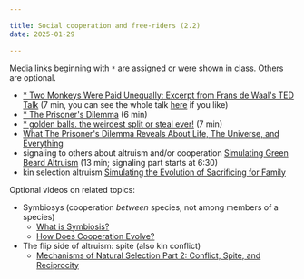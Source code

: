 ```yaml
---

title: Social cooperation and free-riders (2.2)
date: 2025-01-29

---
```


Media links beginning with `*` are assigned or were shown in class. Others are optional.

- [* Two Monkeys Were Paid Unequally: Excerpt from Frans de Waal's TED Talk](https://www.youtube.com/watch?v=meiU6TxysCg) (7 min, you can see the whole talk [here](https://www.youtube.com/watch?v=GcJxRqTs5nk) if you like)
- [* The Prisoner's Dilemma](https://www.youtube.com/watch?v=t9Lo2fgxWHw) (6 min)
- [* golden balls. the weirdest split or steal ever!](https://www.youtube.com/watch?v=S0qjK3TWZE8) (7 min)
- [What The Prisoner's Dilemma Reveals About Life, The Universe, and Everything](https://www.youtube.com/watch?v=mScpHTIi-kM)
- signaling to others about altruism and/or cooperation [Simulating Green Beard Altruism](https://www.youtube.com/watch?v=goePYJ74Ydg) (13 min; signaling part starts at 6:30)
- kin selection altruism [Simulating the Evolution of Sacrificing for Family](https://www.youtube.com/watch?v=iLX_r_WPrIw)

Optional videos on related topics:

- Symbiosys (cooperation _between_ species, not among members of a species)
	- [What is Symbiosis?](https://www.youtube.com/watch?v=eChtyqSqUIs)
	- [How Does Cooperation Evolve?](https://www.youtube.com/watch?v=1tz6WE4ALUs&t=15s)
- The flip side of altruism: spite (also kin conflict)
	- [Mechanisms of Natural Selection Part 2: Conflict, Spite, and Reciprocity](https://www.youtube.com/watch?v=nOfj9LxA7QY)
